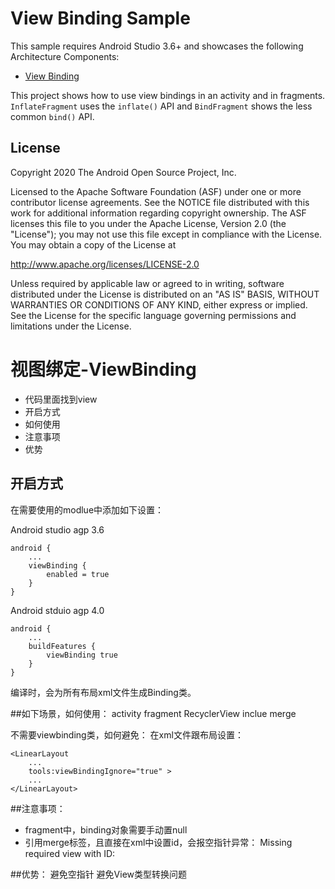 View Binding Sample
=============================================

This sample requires Android Studio 3.6+ and showcases the following Architecture Components:

* [View Binding](https://developer.android.com/topic/libraries/view-binding)

This project shows how to use view bindings in an activity and in fragments. `InflateFragment`
uses the `inflate()` API and `BindFragment` shows the less common `bind()` API.

License
--------

Copyright 2020 The Android Open Source Project, Inc.

Licensed to the Apache Software Foundation (ASF) under one or more contributor
license agreements.  See the NOTICE file distributed with this work for
additional information regarding copyright ownership.  The ASF licenses this
file to you under the Apache License, Version 2.0 (the "License"); you may not
use this file except in compliance with the License.  You may obtain a copy of
the License at

http://www.apache.org/licenses/LICENSE-2.0

Unless required by applicable law or agreed to in writing, software
distributed under the License is distributed on an "AS IS" BASIS, WITHOUT
WARRANTIES OR CONDITIONS OF ANY KIND, either express or implied.  See the
License for the specific language governing permissions and limitations under
the License.


# 视图绑定-ViewBinding

- 代码里面找到view
- 开启方式
- 如何使用
- 注意事项
- 优势

## 开启方式
在需要使用的modlue中添加如下设置：

Android studio agp 3.6

    android {
		...
    	viewBinding {
    		enabled = true
    	}
    }

Android stduio agp 4.0

    android {
    	...
    	buildFeatures {
    		viewBinding true
    	}
    }

编译时，会为所有布局xml文件生成Binding类。

##如下场景，如何使用：
activity
fragment
RecyclerView
inclue
merge

不需要viewbinding类，如何避免：
在xml文件跟布局设置：

    <LinearLayout
    	...
    	tools:viewBindingIgnore="true" >
    	...
    </LinearLayout>

##注意事项：

- fragment中，binding对象需要手动置null
- 引用merge标签，且直接在xml中设置id，会报空指针异常：
  Missing required view with ID:

##优势：
避免空指针
避免View类型转换问题

